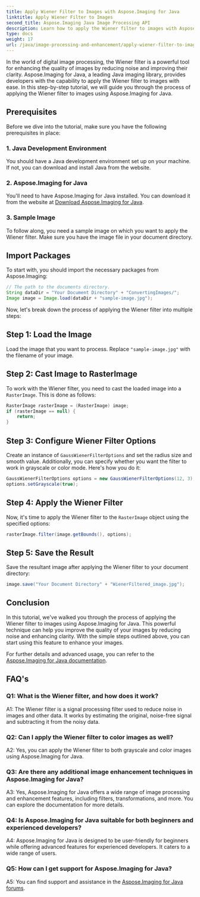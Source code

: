 ```yaml
---
title: Apply Wiener Filter to Images with Aspose.Imaging for Java
linktitle: Apply Wiener Filter to Images
second_title: Aspose.Imaging Java Image Processing API
description: Learn how to apply the Wiener filter to images with Aspose.Imaging for Java, enhancing image quality and reducing noise effortlessly.
type: docs
weight: 17
url: /java/image-processing-and-enhancement/apply-wiener-filter-to-images/
---
```


In the world of digital image processing, the Wiener filter is a powerful tool for enhancing the quality of images by reducing noise and improving their clarity. Aspose.Imaging for Java, a leading Java imaging library, provides developers with the capability to apply the Wiener filter to images with ease. In this step-by-step tutorial, we will guide you through the process of applying the Wiener filter to images using Aspose.Imaging for Java.

## Prerequisites

Before we dive into the tutorial, make sure you have the following prerequisites in place:

### 1. Java Development Environment

You should have a Java development environment set up on your machine. If not, you can download and install Java from the website.

### 2. Aspose.Imaging for Java

You'll need to have Aspose.Imaging for Java installed. You can download it from the website at [Download Aspose.Imaging for Java](https://releases.aspose.com/imaging/java/).

### 3. Sample Image

To follow along, you need a sample image on which you want to apply the Wiener filter. Make sure you have the image file in your document directory.

## Import Packages

To start with, you should import the necessary packages from Aspose.Imaging:

```java
// The path to the documents directory.
String dataDir = "Your Document Directory" + "ConvertingImages/";
Image image = Image.load(dataDir + "sample-image.jpg");
```

Now, let's break down the process of applying the Wiener filter into multiple steps:

## Step 1: Load the Image

Load the image that you want to process. Replace `"sample-image.jpg"` with the filename of your image.

## Step 2: Cast Image to RasterImage

To work with the Wiener filter, you need to cast the loaded image into a `RasterImage`. This is done as follows:

```java
RasterImage rasterImage = (RasterImage) image;
if (rasterImage == null) {
    return;
}
```

## Step 3: Configure Wiener Filter Options

Create an instance of `GaussWienerFilterOptions` and set the radius size and smooth value. Additionally, you can specify whether you want the filter to work in grayscale or color mode. Here's how you do it:

```java
GaussWienerFilterOptions options = new GaussWienerFilterOptions(12, 3);
options.setGrayscale(true);
```

## Step 4: Apply the Wiener Filter

Now, it's time to apply the Wiener filter to the `RasterImage` object using the specified options:

```java
rasterImage.filter(image.getBounds(), options);
```

## Step 5: Save the Result

Save the resultant image after applying the Wiener filter to your document directory:

```java
image.save("Your Document Directory" + "WienerFiltered_image.jpg");
```

## Conclusion

In this tutorial, we've walked you through the process of applying the Wiener filter to images using Aspose.Imaging for Java. This powerful technique can help you improve the quality of your images by reducing noise and enhancing clarity. With the simple steps outlined above, you can start using this feature to enhance your images.

For further details and advanced usage, you can refer to the [Aspose.Imaging for Java documentation](https://reference.aspose.com/imaging/java/).

## FAQ's

### Q1: What is the Wiener filter, and how does it work?

A1: The Wiener filter is a signal processing filter used to reduce noise in images and other data. It works by estimating the original, noise-free signal and subtracting it from the noisy data.

### Q2: Can I apply the Wiener filter to color images as well?

A2: Yes, you can apply the Wiener filter to both grayscale and color images using Aspose.Imaging for Java.

### Q3: Are there any additional image enhancement techniques in Aspose.Imaging for Java?

A3: Yes, Aspose.Imaging for Java offers a wide range of image processing and enhancement features, including filters, transformations, and more. You can explore the documentation for more details.

### Q4: Is Aspose.Imaging for Java suitable for both beginners and experienced developers?

A4: Aspose.Imaging for Java is designed to be user-friendly for beginners while offering advanced features for experienced developers. It caters to a wide range of users.

### Q5: How can I get support for Aspose.Imaging for Java?

A5: You can find support and assistance in the [Aspose.Imaging for Java forums](https://forum.aspose.com/).
